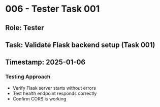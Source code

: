 # 006 - Tester Task 001

## Role: Tester
## Task: Validate Flask backend setup (Task 001)
## Timestamp: 2025-01-06

### Testing Approach
- Verify Flask server starts without errors
- Test health endpoint responds correctly
- Confirm CORS is working